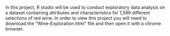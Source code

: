 In this project, R studio will be used to conduct exploratory data analysis on a dataset containing attributes and characteristics for 1,599 different selections of red wine. In order to view this project you will need to download the "Wine-Exploration.html" file and then open it with a chrome browser.
